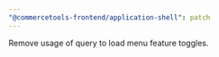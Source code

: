 ```yaml
---
"@commercetools-frontend/application-shell": patch
---
```


Remove usage of query to load menu feature toggles.
